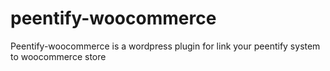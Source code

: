 # peentify-woocommerce
Peentify-woocommerce is a wordpress plugin for link your peentify system to woocommerce store
